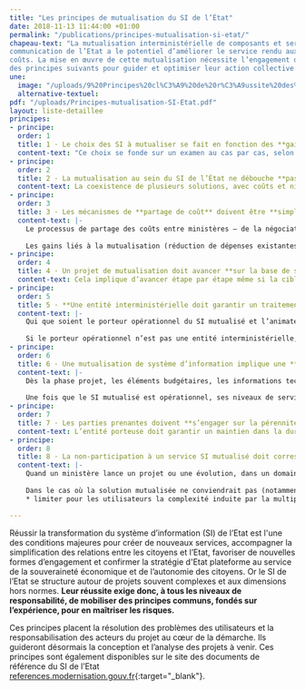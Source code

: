 ```yaml
---
title: "Les principes de mutualisation du SI de l’État"
date: 2018-11-13 11:44:00 +01:00
permalink: "/publications/principes-mutualisation-si-etat/"
chapeau-text: "La mutualisation interministérielle de composants et services au sein du système d’information et de 
communication de l’Etat a le potentiel d’améliorer le service rendu aux citoyens et aux agents tout en limitant les 
coûts. La mise en œuvre de cette mutualisation nécessite l’engagement de l’ensemble des ministères, qui ont convenu 
des principes suivants pour guider et optimiser leur action collective."
une:
  image: "/uploads/9%20Principes%20cl%C3%A9%20de%20r%C3%A9ussite%20des%20grands%20projets%20SI%20redim.JPG"
  alternative-textuel: 
pdf: "/uploads/Principes-mutualisation-SI-Etat.pdf"
layout: liste-detaillee
principes:
- principe: 
  order: 1
  title: 1 · Le choix des SI à mutualiser se fait en fonction des **gains financiers** et de la **valeur ajoutée** ; ce choix précède  **les questions de gouvernance et de financement**
  content-text: "Ce choix se fonde sur un examen au cas par cas, selon deux critères : les gains financiers espérés grâce à la mutualisation, et la valeur ajoutée qu’un SI interministériel pourrait apporter par rapport à des SI ministériels."
- principe: 
  order: 2
  title: 2 · La mutualisation au sein du SI de l’État ne débouche **pas toujours sur une solution unique**
  content-text: La coexistence de plusieurs solutions, avec coûts et niveaux de service différenciés, peut être pertinente.
- principe: 
  order: 3
  title: 3 · Les mécanismes de **partage de coût** doivent être **simplifiés au maximum**, et **chaque ministère doit gagner à la mutualisation des SI**
  content-text: |-
    Le processus de partage des coûts entre ministères – de la négociation à sa mise en œuvre – doit être simplifié au maximum afin de réduire la charge, notamment administrative, qui en découle.
                
    Les gains liés à la mutualisation (réduction de dépenses existantes/récurrentes, dépenses évitées, ou gains en valeur d’usage) doivent être partagées par tous les ministères parties prenantes. Un ministère ne peut être tenu de renoncer à son existant pour une offre mutualisée si la seconde lui coûte plus cher sans valeur ajoutée pour lui ou les usagers.
- principe: 
  order: 4
  title: 4 · Un projet de mutualisation doit avancer **sur la base de solutions démontrant qu’elles fonctionnent**
  content-text: Cela implique d’avancer étape par étape même si la cible est ambitieuse, de confronter rapidement de premières versions du produit à des utilisateurs en fonctionnement réel et de mettre en service les fonctionnalités progressivement. Et à l’inverse de ne pas traiter en une seule fois tous les besoins de tous les utilisateurs de tous les ministères.
- principe: 
  order: 5
  title: 5 · **Une entité interministérielle doit garantir un traitement équitable** de tous les ministères utilisateurs d’un SI mutualisé
  content-text: |-
    Qui que soient le porteur opérationnel du SI mutualisé et l’animateur des instances de pilotage, une entité interministérielle s’assure que tous les ministères utilisateurs sont représentés dans les instances de pilotage de la construction et de l’évolution du service mutualisé.
               
    Si le porteur opérationnel n’est pas une entité interministérielle, la DINSIC doit pouvoir intervenir dans la gouvernance pour veiller à la prise en compte équitable des besoins de tous les ministères utilisateurs quelle que soit leur taille. 
- principe: 
  order: 6
  title: 6 · Une mutualisation de système d’information implique une **transparence complète**, notamment sur **la satisfaction des utilisateurs**
  content-text: |-
    Dès la phase projet, les éléments budgétaires, les informations techniques, les documents d’orientation et les niveaux de service visés sont partagés entre les ministères.
                
    Une fois que le SI mutualisé est opérationnel, ses niveaux de service constatés sont partagés, ainsi que la satisfaction des utilisateurs. Cette dernière doit être systématiquement mesurée en distinguant chaque ministère utilisateur.
- principe: 
  order: 7
  title: 7 · Les parties prenantes doivent **s’engager sur la pérennité du service mutualisé**
  content-text: L’entité porteuse doit garantir un maintien dans la durée du service mutualisé tant qu’il est utilisé. En contrepartie, l’entité porteuse doit être garantie – au besoin par les ministères utilisateurs du service mutualisé - sur la disponibilité du budget minimal permettant le maintien de ce service.
- principe: 
  order: 8
  title: 8 · La non-participation à un service SI mutualisé doit correspondre à des **spécificités justifiées**, et peut être assortie de **mesures préservant l’intérêt des utilisateurs** et/ou de **mesures de contribution technique** au SI mutualisé
  content-text: |-
    Quand un ministère lance un projet ou une évolution, dans un domaine où un projet ou service mutualisé préexiste, il étudie la faisabilité d’adoption  de la solution mutualisée (en intégrant l'analyse technique et financière des adaptations nécessaires). 
                
    Dans le cas où la solution mutualisée ne conviendrait pas (notamment au regard des principes précédents), il doit le justifier auprès de la DINSIC. Peuvent alors être convenues, au cas par cas, des mesures pour : 
    * limiter pour les utilisateurs la complexité induite par la multiplicité des solutions (par exemple en interfaçant la solution spécifique avec la * faire contribuer la solution spécifique au service mutualisé (mise à disposition de retours d’expérience, des études, du code, de services ; intégration de code dans celui de la solution mutualisée, etc.).

---
```


Réussir la transformation du système d’information (SI) de l’Etat est l'une des conditions majeures pour créer de nouveaux services, accompagner la simplification des relations entre les citoyens et l’Etat, favoriser de nouvelles formes d’engagement et confirmer la stratégie d'Etat plateforme au service de la souveraineté économique et de l’autonomie des citoyens. Or le SI de l’Etat se structure autour de projets souvent complexes et aux dimensions hors normes. **Leur réussite exige donc, à tous les niveaux de responsabilité, de mobiliser des principes communs, fondés sur l’expérience, pour en maîtriser les risques.**

Ces principes placent la résolution des problèmes des utilisateurs et la responsabilisation des acteurs du projet au cœur de la démarche. Ils guideront désormais la conception et l’analyse des projets à venir. 
Ces principes sont également disponibles sur le site des documents de référence du SI de l’Etat [references.modernisation.gouv.fr](references.modernisation.gouv.fr){:target="_blank"}.
